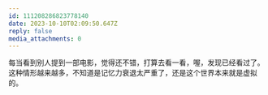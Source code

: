 ```yaml
---
id: 111208286823778140
date: 2023-10-10T02:09:50.647Z
reply: false
media_attachments: 0
---
```


每当看到别人提到一部电影，觉得还不错，打算去看一看，喔，发现已经看过了。这种情形越来越多，不知道是记忆力衰退太严重了，还是这个世界本来就是虚拟的。

